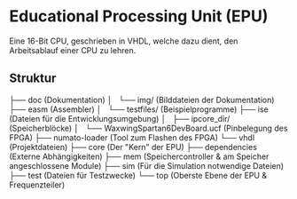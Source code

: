Educational Processing Unit (EPU)
=================================
Eine 16-Bit CPU, geschrieben in VHDL, welche dazu dient, den Arbeitsablauf einer CPU zu lehren.

Struktur
--------
├── doc (Dokumentation)
│   └── img/ (Bilddateien der Dokumentation)
├── easm (Assembler)
│   └── testfiles/ (Beispielprogramme)
├── ise (Dateien für die Entwicklungsumgebung)
│   ├── ipcore_dir/ (Speicherblöcke)
│   └── WaxwingSpartan6DevBoard.ucf (Pinbelegung des FPGA)
├── numato-loader (Tool zum Flashen des FPGA)
└── vhdl (Projektdateien)
    ├── core (Der "Kern" der EPU)
    ├── dependencies (Externe Abhängigkeiten)
    ├── mem (Speichercontroller & am Speicher angeschlossene Module)
    ├── sim (Für die Simulation notwendige Dateien)
    ├── test (Dateien für Testzwecke)
    └── top (Oberste Ebene der EPU & Frequenzteiler)
